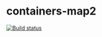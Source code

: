 # containers-map2

[![Build status](https://ci.appveyor.com/api/projects/status/n90u2a177s12g2xp?svg=true)](https://ci.appveyor.com/project/Strassee/containers-map2)